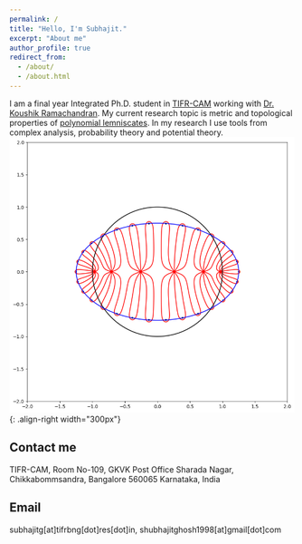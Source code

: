 ```yaml
---
permalink: /
title: "Hello, I'm Subhajit."
excerpt: "About me"
author_profile: true
redirect_from: 
  - /about/
  - /about.html
---
```


I am a final year Integrated Ph.D. student in [TIFR-CAM](https://www.math.tifrbng.res.in) working with [Dr. Koushik Ramachandran](https://sites.google.com/site/koushikramachandran/home). My current research topic is metric and topological properties of [polynomial lemniscates](https://en.wikipedia.org/wiki/Polynomial_lemniscate#:~:text=In%20mathematics%2C%20a%20polynomial%20lemniscate,complex%20coefficients%20of%20degree%20n.). In my research I use tools from complex analysis, probability theory and potential theory.
![Lemniscate of  Chebyshev Polynomial](/images/E.png){: .align-right width="300px"}

Contact me
-----------
TIFR-CAM, Room No-109,
GKVK Post Office
Sharada Nagar, Chikkabommsandra,
Bangalore 560065
Karnataka, India

Email
-------
subhajitg[at]tifrbng[dot]res[dot]in, shubhajitghosh1998[at]gmail[dot]com
